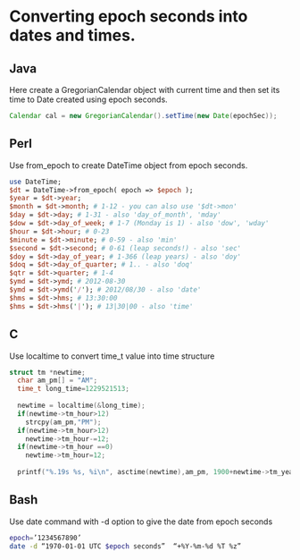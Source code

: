 # Converting epoch seconds into dates and times.

## Java

Here create a GregorianCalendar object with current time and then set its time to Date created using epoch seconds.

```java
Calendar cal = new GregorianCalendar().setTime(new Date(epochSec));
```

## Perl

Use from_epoch to create DateTime object from epoch seconds.

```perl
use DateTime;
$dt = DateTime->from_epoch( epoch => $epoch );
$year = $dt->year;
$month = $dt->month; # 1-12 - you can also use '$dt->mon'
$day = $dt->day; # 1-31 - also 'day_of_month', 'mday'
$dow = $dt->day_of_week; # 1-7 (Monday is 1) - also 'dow', 'wday'
$hour = $dt->hour; # 0-23
$minute = $dt->minute; # 0-59 - also 'min'
$second = $dt->second; # 0-61 (leap seconds!) - also 'sec'
$doy = $dt->day_of_year; # 1-366 (leap years) - also 'doy'
$doq = $dt->day_of_quarter; # 1.. - also 'doq'
$qtr = $dt->quarter; # 1-4
$ymd = $dt->ymd; # 2012-08-30
$ymd = $dt->ymd('/'); # 2012/08/30 - also 'date'
$hms = $dt->hms; # 13:30:00
$hms = $dt->hms('|'); # 13|30|00 - also 'time'
```

## C
Use localtime to convert time_t value into time structure

```c
struct tm *newtime;
  char am_pm[] = "AM";
  time_t long_time=1229521513;
  
  newtime = localtime(&long_time);
  if(newtime->tm_hour>12)
    strcpy(am_pm,"PM");
  if(newtime->tm_hour>12)
    newtime->tm_hour-=12;
  if(newtime->tm_hour ==0)
    newtime->tm_hour=12;
  
  printf("%.19s %s, %i\n", asctime(newtime),am_pm, 1900+newtime->tm_year);
```

## Bash

Use date command  with -d option to give the date from epoch seconds

```bash
epoch=’1234567890’
date -d “1970-01-01 UTC $epoch seconds”  “+%Y-%m-%d %T %z”
```
